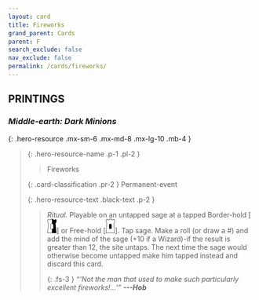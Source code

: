 ```yaml
---
layout: card
title: Fireworks
grand_parent: Cards
parent: F
search_exclude: false
nav_exclude: false
permalink: /cards/fireworks/
---
```


## PRINTINGS


### _Middle-earth: Dark Minions_

{: .hero-resource .mx-sm-6 .mx-md-8 .mx-lg-10 .mb-4 }
> {: .hero-resource-name .p-1 .pl-2 }
> > <div class="card-mp"></div>
> > <div class="card-name">Fireworks</div>
>
> {: .card-classification .pr-2 }
> Permanent-event
>
> {: .hero-resource-text .black-text .p-2 }
> > _Ritual._ Playable on an untapped sage at a tapped Border-hold \[![](/assets/images/border-hold.svg)] or Free-hold \[![](/assets/images/free-hold.svg)]. Tap sage. Make a roll (or draw a #) and add the mind of the sage (+10 if a Wizard)-if the result is greater than 12, the site untaps. The next time the sage would otherwise become untapped make him tapped instead and discard this card.   
> > 
> > {: .fs-3 } 
> > _“‘Not the man that used to make such particularly excellent fireworks!...’”_ ***---&#65279;Hob***  
> 
